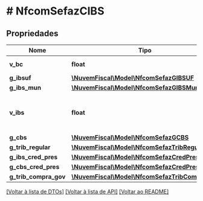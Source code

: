 # # NfcomSefazCIBS

## Propriedades

Nome | Tipo | Descrição | Comentários
------------ | ------------- | ------------- | -------------
**v_bc** | **float** | Valor do BC. |
**g_ibsuf** | [**\NuvemFiscal\Model\NfcomSefazGIBSUF**](NfcomSefazGIBSUF.md) |  |
**g_ibs_mun** | [**\NuvemFiscal\Model\NfcomSefazGIBSMun**](NfcomSefazGIBSMun.md) |  |
**v_ibs** | **float** | Valor do IBS (soma de vIBSUF e vIBSMun). |
**g_cbs** | [**\NuvemFiscal\Model\NfcomSefazGCBS**](NfcomSefazGCBS.md) |  |
**g_trib_regular** | [**\NuvemFiscal\Model\NfcomSefazTribRegular**](NfcomSefazTribRegular.md) |  | [optional]
**g_ibs_cred_pres** | [**\NuvemFiscal\Model\NfcomSefazCredPres**](NfcomSefazCredPres.md) |  | [optional]
**g_cbs_cred_pres** | [**\NuvemFiscal\Model\NfcomSefazCredPres**](NfcomSefazCredPres.md) |  | [optional]
**g_trib_compra_gov** | [**\NuvemFiscal\Model\NfcomSefazTribCompraGov**](NfcomSefazTribCompraGov.md) |  | [optional]

[[Voltar à lista de DTOs]](../../README.md#models) [[Voltar à lista de API]](../../README.md#endpoints) [[Voltar ao README]](../../README.md)
